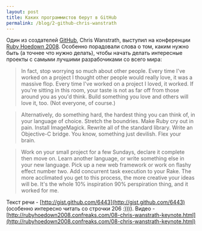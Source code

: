```yaml
---
layout: post
title: Каких программистов берут в GitHub
permalink: /blog/2-github-chris-wanstrath
---
```

Один из создателей [GitHub](http://github.com), Chris Wanstrath, выступил на конференции [Ruby Hoedown 2008](http://rubyhoedown2008.confreaks.com/). Особенно порадовали слова о том, каким нужно быть (а точнее что нужно делать), чтобы начать делать интересные проекты с самыми лучшими разрабочиками со всего мира:

> In fact, stop worrying so much about other people.  Every time I've worked on a project I thought other people would really love, it was a massive flop.  Every time I've worked on a project I loved, it worked. If you're sitting in this room, your taste is not as far off from those around you as you'd think.  Build something you love and others will love it, too.  (Not everyone, of course.)
 
> Alternatively, do something hard, the hardest thing you can think of, in your language of choice.  Stretch the boundries.  Make Ruby cry out in pain.  Install ImageMagick.  Rewrite all of the standard library. Write an Objective-C bridge.  You know, something just devilish.  Flex your brain.
 
> Work on your small project for a few Sundays, declare it complete then move on.  Learn another language, or write something else in your new language.  Pick up a new web framework or work on flashy effect number two. Add concurrent task execution to your Rake.  The more acclimated you get to this process, the more creative your ideas will be.  It's the whole 10% inspiration 90% perspiration thing, and it worked for me.

Текст речи - [http://gist.github.com/6443](http://gist.github.com/6443) (особенно интересно читать со строчки 206 :)))).
Видео - [http://rubyhoedown2008.confreaks.com/08-chris-wanstrath-keynote.html](http://rubyhoedown2008.confreaks.com/08-chris-wanstrath-keynote.html)